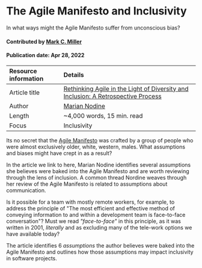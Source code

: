 # The Agile Manifesto and Inclusivity
<!--deck text start-->
In what ways might the Agile Manifesto suffer from unconscious bias?
<!--deck text end-->

#### Contributed by [Mark C. Miller](https://github.com/markcmiller86 "Mark C. Miller GitHub Profile")
#### Publication date: Apr 28, 2022

Resource information | Details
:--- | :--- 
Article title  | [Rethinking Agile in the Light of Diversity and Inclusion: A Retrospective Process](https://www.linkedin.com/pulse/rethinking-agile-light-diversity-inclusion-process-marian-nodine)
Author | [Marian Nodine](https://www.linkedin.com/in/mistynodine?trk=pulse-article_main-author-card)
Length | ~4,000 words, 15 min. read
Focus | Inclusivity

Its no secret that the [Agile Manifesto](https://agilemanifesto.org) was crafted by a group of people who were almost exclusively older, white, western, males.
What assumptions and biases might have crept in as a result?

In the article we link to here, Marian Nodine identifies several assumptions she believes were baked into the Agile Manifesto and are worth reviewing through the lens of inclusion.
A common thread Nordine weaves through her review of the Agile Manifesto is related to assumptions about communication.

Is it possible for a team with mostly remote workers, for example, to address the principle of "The most efficient and effective method of conveying information to and within a development team is face-to-face conversation"?
Must we read *"face-to-face"* in this principle, as it was written in 2001, *literally* and as excluding many of the tele-work options we have available today?

The article identifies 6 *assumptions* the author believes were baked into the Agile Manifesto and outlines how those assumptions may impact inclusivity in software projects.

<!---
Publish: yes
Pinned: no
Topics: Software engineering, Software process improvement, Inclusivity
RSS update: 2022-04-28
--->

